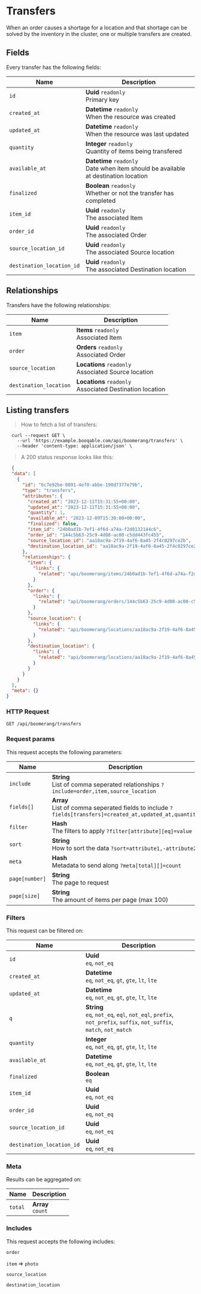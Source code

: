 # Transfers

When an order causes a shortage for a location and that shortage can be solved by the inventory in the cluster, one or multiple transfers are created.

## Fields
Every transfer has the following fields:

Name | Description
-- | --
`id` | **Uuid** `readonly`<br>Primary key
`created_at` | **Datetime** `readonly`<br>When the resource was created
`updated_at` | **Datetime** `readonly`<br>When the resource was last updated
`quantity` | **Integer** `readonly`<br>Quantity of items being transfered
`available_at` | **Datetime** `readonly`<br>Date when item should be available at destination location
`finalized` | **Boolean** `readonly`<br>Whether or not the transfer has completed
`item_id` | **Uuid** `readonly`<br>The associated Item
`order_id` | **Uuid** `readonly`<br>The associated Order
`source_location_id` | **Uuid** `readonly`<br>The associated Source location
`destination_location_id` | **Uuid** `readonly`<br>The associated Destination location


## Relationships
Transfers have the following relationships:

Name | Description
-- | --
`item` | **Items** `readonly`<br>Associated Item
`order` | **Orders** `readonly`<br>Associated Order
`source_location` | **Locations** `readonly`<br>Associated Source location
`destination_location` | **Locations** `readonly`<br>Associated Destination location


## Listing transfers



> How to fetch a list of transfers:

```shell
  curl --request GET \
    --url 'https://example.booqable.com/api/boomerang/transfers' \
    --header 'content-type: application/json' \
```

> A 200 status response looks like this:

```json
  {
  "data": [
    {
      "id": "6c7e92be-0891-4ef0-abbe-190d7377e79b",
      "type": "transfers",
      "attributes": {
        "created_at": "2023-12-11T15:31:55+00:00",
        "updated_at": "2023-12-11T15:31:55+00:00",
        "quantity": 1,
        "available_at": "2023-12-09T15:30:00+00:00",
        "finalized": false,
        "item_id": "24b0ad1b-7ef1-4f6d-a74a-f2d0132144c6",
        "order_id": "144c5b63-25c9-4d08-ac00-c5dd443fc455",
        "source_location_id": "aa18ac9a-2f19-4af6-8a45-2f4c0297ce2b",
        "destination_location_id": "aa18ac9a-2f19-4af6-8a45-2f4c0297ce2b"
      },
      "relationships": {
        "item": {
          "links": {
            "related": "api/boomerang/items/24b0ad1b-7ef1-4f6d-a74a-f2d0132144c6"
          }
        },
        "order": {
          "links": {
            "related": "api/boomerang/orders/144c5b63-25c9-4d08-ac00-c5dd443fc455"
          }
        },
        "source_location": {
          "links": {
            "related": "api/boomerang/locations/aa18ac9a-2f19-4af6-8a45-2f4c0297ce2b"
          }
        },
        "destination_location": {
          "links": {
            "related": "api/boomerang/locations/aa18ac9a-2f19-4af6-8a45-2f4c0297ce2b"
          }
        }
      }
    }
  ],
  "meta": {}
}
```

### HTTP Request

`GET /api/boomerang/transfers`

### Request params

This request accepts the following parameters:

Name | Description
-- | --
`include` | **String** <br>List of comma seperated relationships `?include=order,item,source_location`
`fields[]` | **Array** <br>List of comma seperated fields to include `?fields[transfers]=created_at,updated_at,quantity`
`filter` | **Hash** <br>The filters to apply `?filter[attribute][eq]=value`
`sort` | **String** <br>How to sort the data `?sort=attribute1,-attribute2`
`meta` | **Hash** <br>Metadata to send along `?meta[total][]=count`
`page[number]` | **String** <br>The page to request
`page[size]` | **String** <br>The amount of items per page (max 100)


### Filters

This request can be filtered on:

Name | Description
-- | --
`id` | **Uuid** <br>`eq`, `not_eq`
`created_at` | **Datetime** <br>`eq`, `not_eq`, `gt`, `gte`, `lt`, `lte`
`updated_at` | **Datetime** <br>`eq`, `not_eq`, `gt`, `gte`, `lt`, `lte`
`q` | **String** <br>`eq`, `not_eq`, `eql`, `not_eql`, `prefix`, `not_prefix`, `suffix`, `not_suffix`, `match`, `not_match`
`quantity` | **Integer** <br>`eq`, `not_eq`, `gt`, `gte`, `lt`, `lte`
`available_at` | **Datetime** <br>`eq`, `not_eq`, `gt`, `gte`, `lt`, `lte`
`finalized` | **Boolean** <br>`eq`
`item_id` | **Uuid** <br>`eq`, `not_eq`
`order_id` | **Uuid** <br>`eq`, `not_eq`
`source_location_id` | **Uuid** <br>`eq`, `not_eq`
`destination_location_id` | **Uuid** <br>`eq`, `not_eq`


### Meta

Results can be aggregated on:

Name | Description
-- | --
`total` | **Array** <br>`count`


### Includes

This request accepts the following includes:

`order`


`item` => 
`photo`




`source_location`


`destination_location`





